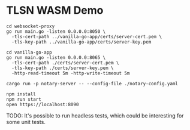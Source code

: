 # TLSN WASM Demo

```shell
cd websocket-proxy
go run main.go -listen 0.0.0.0:8050 \
  -tls-cert-path ../vanilla-go-app/certs/server-cert.pem \
  -tls-key-path ../vanilla-go-app/certs/server-key.pem

cd vanilla-go-app
go run main.go -listen 0.0.0.0:8065 \
  -tls-cert-path ./certs/server-cert.pem \
  -tls-key-path ./certs/server-key.pem \
  -http-read-timeout 5m -http-write-timeout 5m

cargo run -p notary-server -- --config-file ./notary-config.yaml
```

```
npm install
npm run start
open https://localhost:8090
```

TODO: It's possible to run headless tests, which could be interesting for some unit tests.
